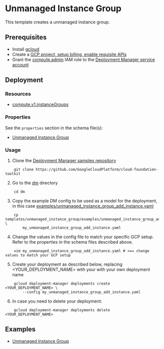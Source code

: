 # Unmanaged Instance Group

This template creates a unmanaged instance group.

## Prerequisites

- Install [gcloud](https://cloud.google.com/sdk)
- Create a [GCP project, setup billing, enable requisite APIs](../project/README.md)
- Grant the [compute.admin](https://cloud.google.com/compute/docs/access/iam) IAM role to the [Deployment Manager service account](https://cloud.google.com/deployment-manager/docs/access-control#access_control_for_deployment_manager)

## Deployment

### Resources

- [compute.v1.instanceGroups](https://cloud.google.com/compute/docs/reference/latest/instanceGroups)

### Properties

See the `properties` section in the schema file(s):

- [Unmanaged Instance Group](unmanaged_instance_group.py.schema)

### Usage

1. Clone the [Deployment Manager samples repository](https://github.com/GoogleCloudPlatform/cloud-foundation-toolkit)

```shell
    git clone https://github.com/GoogleCloudPlatform/cloud-foundation-toolkit
```

2. Go to the [dm](../../) directory

```shell
    cd dm
```

3. Copy the example DM config to be used as a model for the deployment, in this
   case [examples/unmanaged\_instance\_group\_add\_instance.yaml](examples/unmanaged_instance_group_add_instance.yaml)

```shell
    cp templates/unmanaged_instance_group/examples/unmanaged_instance_group_add_instance.yaml \
        my_unmanaged_instance_group_add_instance.yaml
```

4. Change the values in the config file to match your specific GCP setup.
   Refer to the properties in the schema files described above.

```shell
    vim my_unmanaged_instance_group_add_instance.yaml # <== change values to match your GCP setup
```

5. Create your deployment as described below, replacing
   \<YOUR\_DEPLOYMENT\_NAME\> with your with your own deployment name

```shell
    gcloud deployment-manager deployments create <YOUR_DEPLOYMENT_NAME> \
        --config my_unmanaged_instance_group_add_instance.yaml
```

6. In case you need to delete your deployment:

```shell
    gcloud deployment-manager deployments delete <YOUR_DEPLOYMENT_NAME>
```

## Examples

- [Unmanaged Instance Group](examples/unmanaged_instance_group.yaml)

